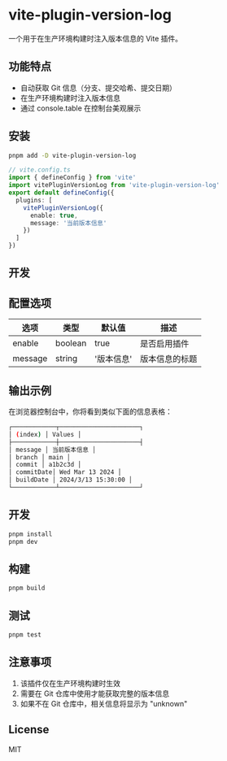 # vite-plugin-version-log

一个用于在生产环境构建时注入版本信息的 Vite 插件。

## 功能特点

- 自动获取 Git 信息（分支、提交哈希、提交日期）
- 在生产环境构建时注入版本信息
- 通过 console.table 在控制台美观展示

## 安装
```bash
pnpm add -D vite-plugin-version-log
```

```typescript
// vite.config.ts
import { defineConfig } from 'vite'
import vitePluginVersionLog from 'vite-plugin-version-log'
export default defineConfig({
  plugins: [
    vitePluginVersionLog({
      enable: true,
      message: '当前版本信息'
    })
  ]
})
```

## 开发

## 配置选项

| 选项 | 类型 | 默认值 | 描述 |
|------|------|--------|------|
| enable | boolean | true | 是否启用插件 |
| message | string | '版本信息' | 版本信息的标题 |

## 输出示例

在浏览器控制台中，你将看到类似下面的信息表格：

```bash
┌────────────┬──────────────────────┐
│ (index) │ Values │
├────────────┼──────────────────────┤
│ message │ 当前版本信息 │
│ branch │ main │
│ commit │ a1b2c3d │
│ commitDate│ Wed Mar 13 2024 │
│ buildDate │ 2024/3/13 15:30:00 │
└────────────┴──────────────────────┘
```

## 开发
```bash
pnpm install
pnpm dev
```

## 构建
```bash
pnpm build
```

## 测试
```bash
pnpm test
```

## 注意事项

1. 该插件仅在生产环境构建时生效
2. 需要在 Git 仓库中使用才能获取完整的版本信息
3. 如果不在 Git 仓库中，相关信息将显示为 "unknown"

## License

MIT